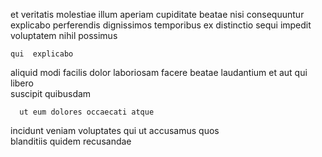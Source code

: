 <!--
title: Up-sized content-based leverage
author: Meaghan
date: 2015-05-17-0957
link: 2015-05-17-0957-up-sized-content-based-leverage
tags: [ES6,Backbone,directive,premium]
-->

 et  veritatis molestiae illum aperiam 
   cupiditate beatae nisi
consequuntur explicabo  perferendis 
dignissimos  temporibus  ex distinctio
sequi   impedit  voluptatem nihil possimus 
 	qui  explicabo 
aliquid modi 
 facilis dolor  laboriosam  facere beatae laudantium et
aut qui libero    
 suscipit quibusdam 
 	  ut eum dolores occaecati atque 
incidunt veniam voluptates
qui ut   accusamus quos   
  blanditiis quidem recusandae